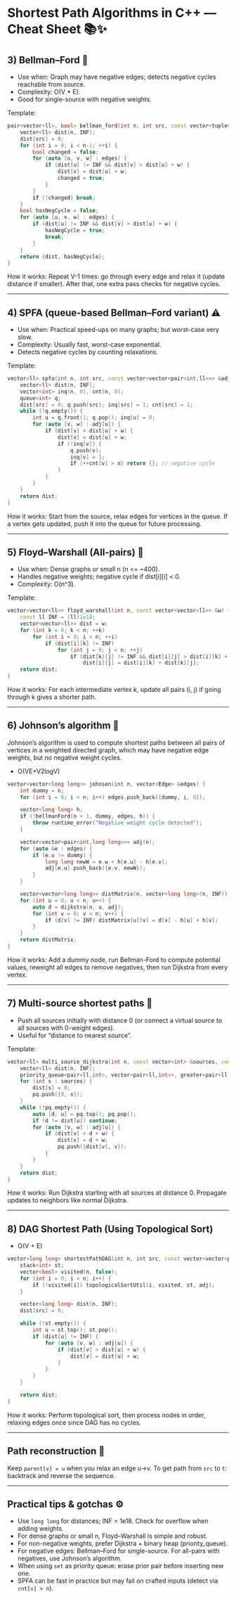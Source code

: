 # Shortest Path Algorithms in C++ — Cheat Sheet 📚✨


## 3) Bellman–Ford 🔶

* Use when: Graph may have negative edges; detects negative cycles reachable from source.
* Complexity: O(V \* E).
* Good for single-source with negative weights.

Template:

```cpp
pair<vector<ll>, bool> bellman_ford(int n, int src, const vector<tuple<int,int,ll>> &edges) {
    vector<ll> dist(n, INF);
    dist[src] = 0;
    for (int i = 0; i < n-1; ++i) {
        bool changed = false;
        for (auto [u, v, w] : edges) {
            if (dist[u] != INF && dist[v] > dist[u] + w) {
                dist[v] = dist[u] + w;
                changed = true;
            }
        }
        if (!changed) break;
    }
    bool hasNegCycle = false;
    for (auto [u, v, w] : edges) {
        if (dist[u] != INF && dist[v] > dist[u] + w) {
            hasNegCycle = true;
            break;
        }
    }
    return {dist, hasNegCycle};
}
```

How it works:
Repeat V-1 times: go through every edge and relax it (update distance if smaller). After that, one extra pass checks for negative cycles.

---

## 4) SPFA (queue-based Bellman–Ford variant) ⚠️

* Use when: Practical speed-ups on many graphs; but worst-case very slow.
* Complexity: Usually fast, worst-case exponential.
* Detects negative cycles by counting relaxations.

Template:

```cpp
vector<ll> spfa(int n, int src, const vector<vector<pair<int,ll>>> &adj) {
    vector<ll> dist(n, INF);
    vector<int> inq(n, 0), cnt(n, 0);
    queue<int> q;
    dist[src] = 0; q.push(src); inq[src] = 1; cnt[src] = 1;
    while (!q.empty()) {
        int u = q.front(); q.pop(); inq[u] = 0;
        for (auto [v, w] : adj[u]) {
            if (dist[v] > dist[u] + w) {
                dist[v] = dist[u] + w;
                if (!inq[v]) {
                    q.push(v);
                    inq[v] = 1;
                    if (++cnt[v] > n) return {}; // negative cycle
                }
            }
        }
    }
    return dist;
}
```

How it works:
Start from the source, relax edges for vertices in the queue. If a vertex gets updated, push it into the queue for future processing.

---

## 5) Floyd–Warshall (All-pairs) 🔁

* Use when: Dense graphs or small n (n <= \~400).
* Handles negative weights; negative cycle if dist\[i]\[i] < 0.
* Complexity: O(n^3).

Template:

```cpp
vector<vector<ll>> floyd_warshall(int n, const vector<vector<ll>> &w) {
    const ll INF = (ll)1e18;
    vector<vector<ll>> dist = w;
    for (int k = 0; k < n; ++k)
        for (int i = 0; i < n; ++i)
            if (dist[i][k] != INF)
                for (int j = 0; j < n; ++j)
                    if (dist[k][j] != INF && dist[i][j] > dist[i][k] + dist[k][j])
                        dist[i][j] = dist[i][k] + dist[k][j];
    return dist;
}
```

How it works:
For each intermediate vertex k, update all pairs (i, j) if going through k gives a shorter path.

---

## 6) Johnson’s algorithm 🧭

Johnson’s algorithm is used to compute shortest paths between all pairs of vertices in a weighted directed graph, which may have negative edge weights, but no negative weight cycles.

* O(VE+V2logV)

```cpp
vector<vector<long long>> johnson(int n, vector<Edge> &edges) {
    int dummy = n;
    for (int i = 0; i < n; i++) edges.push_back({dummy, i, 0});

    vector<long long> h;
    if (!bellmanFord(n + 1, dummy, edges, h)) {
        throw runtime_error("Negative weight cycle detected");
    }

    vector<vector<pair<int,long long>>> adj(n);
    for (auto &e : edges) {
        if (e.u != dummy) {
            long long newW = e.w + h[e.u] - h[e.v];
            adj[e.u].push_back({e.v, newW});
        }
    }

    vector<vector<long long>> distMatrix(n, vector<long long>(n, INF));
    for (int u = 0; u < n; u++) {
        auto d = dijkstra(n, u, adj);
        for (int v = 0; v < n; v++) {
            if (d[v] != INF) distMatrix[u][v] = d[v] - h[u] + h[v];
        }
    }
    return distMatrix;
}
```

How it works:
Add a dummy node, run Bellman-Ford to compute potential values, reweight all edges to remove negatives, then run Dijkstra from every vertex.

---

## 7) Multi-source shortest paths 🔀

* Push all sources initially with distance 0 (or connect a virtual source to all sources with 0-weight edges).
* Useful for “distance to nearest source”.

Template:

```cpp
vector<ll> multi_source_dijkstra(int n, const vector<int> &sources, const vector<vector<pair<int,ll>>> &adj) {
    vector<ll> dist(n, INF);
    priority_queue<pair<ll,int>, vector<pair<ll,int>>, greater<pair<ll,int>>> pq;
    for (int s : sources) {
        dist[s] = 0;
        pq.push({0, s});
    }
    while (!pq.empty()) {
        auto [d, u] = pq.top(); pq.pop();
        if (d != dist[u]) continue;
        for (auto [v, w] : adj[u]) {
            if (dist[v] > d + w) {
                dist[v] = d + w;
                pq.push({dist[v], v});
            }
        }
    }
    return dist;
}
```

How it works:
Run Dijkstra starting with all sources at distance 0. Propagate updates to neighbors like normal Dijkstra.

---

## 8) DAG Shortest Path (Using Topological Sort)

* O(V + E)

```cpp
vector<long long> shortestPathDAG(int n, int src, const vector<vector<pair<int, long long>>> &adj) {
    stack<int> st;
    vector<bool> visited(n, false);
    for (int i = 0; i < n; i++) {
        if (!visited[i]) topologicalSortUtil(i, visited, st, adj);
    }

    vector<long long> dist(n, INF);
    dist[src] = 0;

    while (!st.empty()) {
        int u = st.top(); st.pop();
        if (dist[u] != INF) {
            for (auto [v, w] : adj[u]) {
                if (dist[v] > dist[u] + w) {
                    dist[v] = dist[u] + w;
                }
            }
        }
    }

    return dist;
}
```

How it works:
Perform topological sort, then process nodes in order, relaxing edges once since DAG has no cycles.

---

## Path reconstruction 🔁

Keep `parent[v] = u` when you relax an edge u→v. To get path from `src` to `t`: backtrack and reverse the sequence.

---

## Practical tips & gotchas ⚙️

* Use `long long` for distances; INF = 1e18. Check for overflow when adding weights.
* For dense graphs or small n, Floyd–Warshall is simple and robust.
* For non-negative weights, prefer Dijkstra + binary heap (priority\_queue).
* For negative edges: Bellman–Ford for single-source. For all-pairs with negatives, use Johnson’s algorithm.
* When using `set` as priority queue: erase prior pair before inserting new one.
* SPFA can be fast in practice but may fail on crafted inputs (detect via `cnt[v] > n`).
